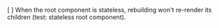 [ ] When the root component is stateless, rebuilding won't re-render its children (test: stateless root component).
